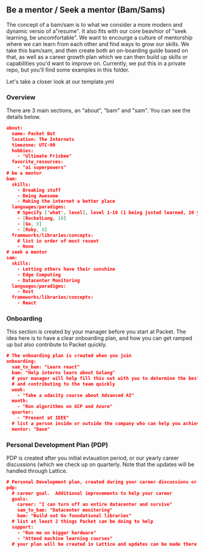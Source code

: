 ## Be a mentor / Seek a mentor (Bam/Sams)

The concept of a bam/sam is to what we consider a more modern and dynamic versio of a"resume".  It also fits with our core beavhior of "seek learning, be uncomfortable".  We want to encourge a culture of mentorship where we can learn from each other and find ways to grow our skills.  We take this bam/sam, and then create both an on-boarding guide based on that, as well as a career growth plan which we can then build up skills or capabilities you'd want to improve on.  Currently, we put this in a private repo, but you'll find some examples in this folder.

Let's take a closer look at our template.yml

### Overview

There are 3 main sections, an "about", "bam" and "sam".  You can see the details below.

```json
about:
  name: Packet Bot
  location: The Internets
  timezone: UTC-00
  hobbies:
    - "Ultimate Frisbee"
  favorite_resources:
    - "ai superpowers"
# be a mentor
bam:
  skills:
    - Breaking stuff
    - Being Awesome
    - Making the internet a better place
  languages/paradigms:
    # Specify ['what', level], level 1-10 (1 being justed learned, 10 you can give a talk about it)
    - [RocketLang, 10]
    - [Go, 9]
    - [Ruby, 8]
  frameworks/libraries/concepts:
    # list in order of most recent
    - None
# seek a mentor
sam:
  skills:
    - Letting others have their sunshine
    - Edge Computing
    - Datacenter Monitoring
  languages/paradigms:
    - Rust
  frameworks/libraries/concepts:
    - React
```

### Onboarding

This section is created by your manager before you start at Packet.  The idea here is to have a clear onboarding plan, and how you can get ramped up but also contribute to Packet quickly.

```json
# The onboarding plan is created when you join
onboarding:
  sam_to_bam: "Learn react"
  bam: "Help interns learn about Golang"
  # your manager will help fill this out with you to determine the best use of your time to get onboarded quickly
  # and contributing to the team quickly
  week:
    - "Take a udacity course about Advanced AI"
  month:
    - "Run algorithms on GCP and Azure"
  quarter:
    - "Present at IEEE"
  # list a person inside or outside the company who can help you achieve your plan
  mentor: "Dave"

```

### Personal Development Plan (PDP)

PDP is created after you initial evlauation period, or our yearly career discussions (which we check up on quarterly.  Note that the updates will be handled through Lattice.

```json
# Personal Development plan, created during your career discussions or your evaluation period after your start date
pdp:
  # career goal.  Additional improvements to help your career
  goals:
    career: "I can turn off an entire datacenter and survive"
    sam_to_bam: "Datacenter monitoring"
    bam: "Build out Go foundational libraries"
  # list at least 2 things Packet can be doing to help
  support:
    - "Run me on bigger hardware"
    - "Attend machine learning courses"
  # your plan will be created in Lattice and updates can be made there.  It will take an "OKR" type format
  ```
